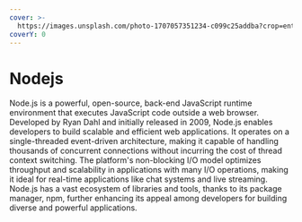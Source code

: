 ```yaml
---
cover: >-
  https://images.unsplash.com/photo-1707057351234-c099c25addba?crop=entropy&cs=srgb&fm=jpg&ixid=M3wxOTcwMjR8MHwxfHJhbmRvbXx8fHx8fHx8fDE3MTAzOTYzODZ8&ixlib=rb-4.0.3&q=85
coverY: 0
---
```


# Nodejs

Node.js is a powerful, open-source, back-end JavaScript runtime environment that executes JavaScript code outside a web browser. Developed by Ryan Dahl and initially released in 2009, Node.js enables developers to build scalable and efficient web applications. It operates on a single-threaded event-driven architecture, making it capable of handling thousands of concurrent connections without incurring the cost of thread context switching. The platform's non-blocking I/O model optimizes throughput and scalability in applications with many I/O operations, making it ideal for real-time applications like chat systems and live streaming. Node.js has a vast ecosystem of libraries and tools, thanks to its package manager, npm, further enhancing its appeal among developers for building diverse and powerful applications.
